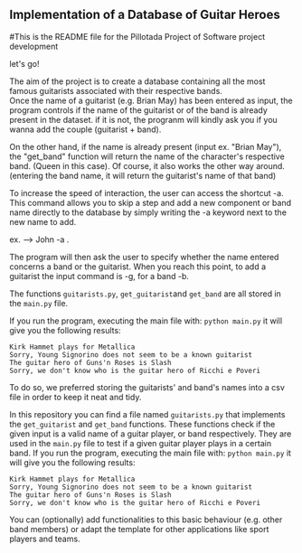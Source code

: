 ## Implementation of a Database of Guitar Heroes
#This is the README file for the Pillotada Project of Software project development

let's go! 

The aim of the project is to create a database containing all the most famous guitarists associated with their respective bands.  
Once the name of a guitarist (e.g. Brian May) has been entered as input, the program controls if the name of the guitarist or of the band is already present in the dataset. 
if it is not, the progranm will kindly ask you if you wanna add the couple (guitarist + band).

On the other hand, if the name is already present (input ex. "Brian May"), the "get_band" function will return the name of the character's respective band. (Queen in this case).
Of course, it also works the other way around. (entering the band name, it will return the guitarist's name of that band) 

To increase the speed of interaction, the user can access the shortcut -a.
This command allows you to skip a step and add a new component or band name directly to the database by simply writing the -a keyword next to the new name to add.

ex. --> John -a .

The program will then ask the user to specify whether the name entered concerns a band or the guitarist. 
When you reach this point, to add a guitarist the input command is -g, for a band -b.

The functions `guitarists.py`, `get_guitarist`and `get_band` are all stored in the `main.py` file.

 If you run the program, executing the main file with: ```python main.py``` it will give you the following results:

```
Kirk Hammet plays for Metallica
Sorry, Young Signorino does not seem to be a known guitarist
The guitar hero of Guns'n Roses is Slash
Sorry, we don't know who is the guitar hero of Ricchi e Poveri
```
To do so, we preferred storing the guitarists' and band's names into a csv file in order to keep it neat and tidy. 

In this repository you can find a file named ```guitarists.py``` that implements the ```get_guitarist``` and ```get_band``` functions. These functions check if the given input is a valid name of a guitar player, or band respectively. They are used in the ```main.py``` file to test if a given guitar player plays in a certain band. If you run the program, executing the main file with: ```python main.py``` it will give you the following results:

```
Kirk Hammet plays for Metallica
Sorry, Young Signorino does not seem to be a known guitarist
The guitar hero of Guns'n Roses is Slash
Sorry, we don't know who is the guitar hero of Ricchi e Poveri
```

You can (optionally) add functionalities to this basic behaviour (e.g. other band members) or adapt the template for other applications like sport players and teams.